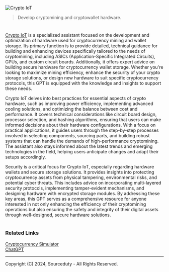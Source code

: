 ![Crypto IoT](https://github.com/user-attachments/assets/ae453e4e-eb3f-441c-9611-566ed1a0bd34)

> Develop cryptomining and cryptowallet hardware.

#

[Crypto IoT](https://chatgpt.com/g/g-pZ4YMug58-crypto-iot) is a specialized assistant focused on the development and optimization of hardware used for cryptocurrency mining and wallet storage. Its primary function is to provide detailed, technical guidance for building and enhancing devices specifically tailored to the needs of cryptomining, including ASICs (Application-Specific Integrated Circuits), GPUs, and custom circuit boards. Additionally, it offers expert advice on building secure hardware for cryptocurrency wallet storage. Whether you're looking to maximize mining efficiency, enhance the security of your crypto storage solutions, or design new hardware to suit specific cryptocurrency protocols, this GPT is equipped with the knowledge and insights to support these needs.

Crypto IoT delves into best practices for essential aspects of crypto hardware, such as improving power efficiency, implementing advanced cooling solutions, and optimizing the balance between cost and performance. It covers technical considerations like circuit board design, processor selection, and hashing algorithms, ensuring that users can make informed decisions about their hardware configurations. With a focus on practical applications, it guides users through the step-by-step processes involved in selecting components, sourcing parts, and building robust systems that can handle the demands of high-performance cryptomining. The assistant also stays informed about the latest trends and emerging technologies in the field, helping users anticipate changes and adapt their setups accordingly.

Security is a critical focus for Crypto IoT, especially regarding hardware wallets and secure storage solutions. It provides insights into protecting cryptocurrency assets from physical tampering, environmental risks, and potential cyber threats. This includes advice on incorporating multi-layered security protocols, implementing tamper-evident mechanisms, and designing hardware with encrypted storage modules. By addressing these key areas, this GPT serves as a comprehensive resource for anyone interested in not only enhancing the efficiency of their cryptomining operations but also ensuring the safety and integrity of their digital assets through well-designed, secure hardware solutions.

#
### Related Links

[Cryptocurrency Simulator](https://github.com/sourceduty/Cryptocurrency_Simulator)
<br>
[ChatGPT](https://github.com/sourceduty/ChatGPT)

***
Copyright (C) 2024, Sourceduty - All Rights Reserved.
